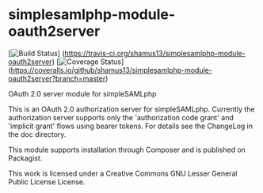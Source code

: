simplesamlphp-module-oauth2server
=========================
[![Build Status](https://travis-ci.org/shamus13/simplesamlphp-module-oauth2server.svg?branch=master)]
(https://travis-ci.org/shamus13/simplesamlphp-module-oauth2server)
[![Coverage Status](https://coveralls.io/repos/github/shamus13/simplesamlphp-module-oauth2server/badge.svg?branch=master)]
(https://coveralls.io/github/shamus13/simplesamlphp-module-oauth2server?branch=master)

OAuth 2.0 server module for simpleSAMLphp

This is an OAuth 2.0 authorization server for simpleSAMLphp. Currently the authorization server supports only the
'authorization code grant' and 'implicit grant' flows using bearer tokens. For details see the ChangeLog in the doc directory.

This module supports installation through Composer and is published on Packagist.

This work is licensed under a Creative Commons GNU Lesser General Public License License.


